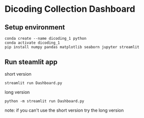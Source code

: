 # Dicoding Collection Dashboard

## Setup environment
```
conda create --name dicoding_1 python
conda activate dicoding_1
pip install numpy pandas matplotlib seaborn jupyter streamlit
```

## Run steamlit app
short version
```
streamlit run Dashboard.py
```
long version
```
python -m streamlit run Dashboard.py
```
note: if you can't use the short version try the long version
